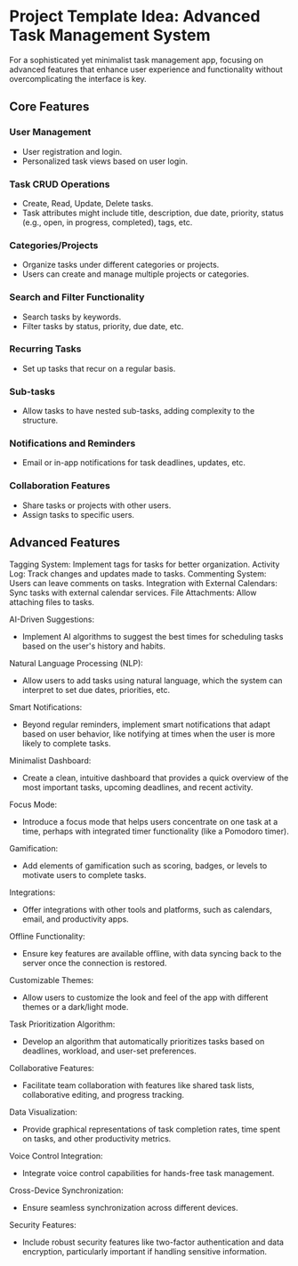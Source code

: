 # Project Template Idea: Advanced Task Management System

For a sophisticated yet minimalist task management app, focusing on advanced features that enhance user experience and functionality without overcomplicating the interface is key.

## Core Features

### User Management

- User registration and login.
- Personalized task views based on user login.

### Task CRUD Operations

- Create, Read, Update, Delete tasks.
- Task attributes might include title, description, due date, priority, status (e.g., open, in progress, completed), tags, etc.

### Categories/Projects

- Organize tasks under different categories or projects.
- Users can create and manage multiple projects or categories.

### Search and Filter Functionality

- Search tasks by keywords.
- Filter tasks by status, priority, due date, etc.

### Recurring Tasks

- Set up tasks that recur on a regular basis.

### Sub-tasks

- Allow tasks to have nested sub-tasks, adding complexity to the structure.

### Notifications and Reminders

- Email or in-app notifications for task deadlines, updates, etc.

### Collaboration Features

- Share tasks or projects with other users.
- Assign tasks to specific users.

## Advanced Features

Tagging System: Implement tags for tasks for better organization.
Activity Log: Track changes and updates made to tasks.
Commenting System: Users can leave comments on tasks.
Integration with External Calendars: Sync tasks with external calendar services.
File Attachments: Allow attaching files to tasks.

AI-Driven Suggestions:

- Implement AI algorithms to suggest the best times for scheduling tasks based on the user's history and habits.

Natural Language Processing (NLP):

- Allow users to add tasks using natural language, which the system can interpret to set due dates, priorities, etc.

Smart Notifications:

- Beyond regular reminders, implement smart notifications that adapt based on user behavior, like notifying at times when the user is more likely to complete tasks.

Minimalist Dashboard:

- Create a clean, intuitive dashboard that provides a quick overview of the most important tasks, upcoming deadlines, and recent activity.

Focus Mode:

- Introduce a focus mode that helps users concentrate on one task at a time, perhaps with integrated timer functionality (like a Pomodoro timer).

Gamification:

- Add elements of gamification such as scoring, badges, or levels to motivate users to complete tasks.

Integrations:

- Offer integrations with other tools and platforms, such as calendars, email, and productivity apps.

Offline Functionality:

- Ensure key features are available offline, with data syncing back to the server once the connection is restored.

Customizable Themes:

- Allow users to customize the look and feel of the app with different themes or a dark/light mode.

Task Prioritization Algorithm:

- Develop an algorithm that automatically prioritizes tasks based on deadlines, workload, and user-set preferences.

Collaborative Features:

- Facilitate team collaboration with features like shared task lists, collaborative editing, and progress tracking.

Data Visualization:

- Provide graphical representations of task completion rates, time spent on tasks, and other productivity metrics.

Voice Control Integration:

- Integrate voice control capabilities for hands-free task management.

Cross-Device Synchronization:

- Ensure seamless synchronization across different devices.

Security Features:

- Include robust security features like two-factor authentication and data encryption, particularly important if handling sensitive information.
